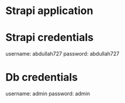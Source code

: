 # Strapi application

# Strapi credentials

username: abdullah727
password: abdullah727

# Db credentials

username: admin
password: admin
